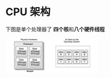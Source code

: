 # CPU 架构
下图是单个处理器了 **四个核**和**八个硬件线程**

<img src="../resources/systems.performance/c6-cpu.png" width = "50%" />  
